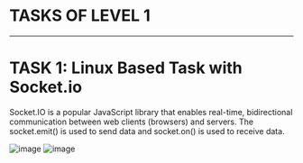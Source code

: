 # TASKS OF LEVEL 1
***
# TASK 1:  Linux Based Task with Socket.io
Socket.IO is a popular JavaScript library that enables real-time, bidirectional communication between web clients (browsers) and servers.
The socket.emit() is used to send data and 
socket.on() is used to receive data.

![image](https://i.postimg.cc/ZqnBZMyL/Screenshot-2024-10-02-134345.png)
![image](https://i.postimg.cc/nhP7sxxW/Screenshot-2024-10-02-134506.png)

